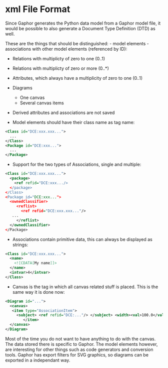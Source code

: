 # xml File Format

Since Gaphor generates the Python data model from a Gaphor model file, it
would be possible to also generate a Document Type Definition (DTD) as well.

These are the things that should be distinguished: - model elements -
associations with other model elements (referenced by ID):

-   Relations with multiplicty of zero to one (0..1)
-   Relations with multiplicty of zero or more (0..*)
-   Attributes, which always have a multiplicity of zero to one (0..1)
-   Diagrams
    -   One canvas
    -   Several canvas items
-   Derived attributes and associations are not saved

- Model elements should have their class name as tag name:

```xml
<Class id="DCE:xxx.xxx...">
  ...
</Class>
<Package id="DCE:xxx...">
  ...
</Package>
```

- Support for the two types of Associations, single and multiple:

```xml
<Class id="DCE:xxx.xxx...">
  <package>
    <ref refid="DCE:xxx.../>
  </package>
</Class>
<Package id="DCE:xxx...">
  <ownedClassifier>
     <reflist>
       <ref refid="DCE:xxx.xxx..."/>
   ...
     </reflist>
  </ownedClassifier>
</Package>
```

- Associations contain primitive data, this can always be displayed as
strings:

```xml
<Class id="DCE:xxx.xxx...">
  <name>
    <![CDATA[My name]]>
  </name>
  <intvar>4</intvar>
</Class>
```

- Canvas is the tag in which all canvas related stuff is placed. This is
the same way it is done now:

```xml
<Diagram id="...">
  <canvas>
   <item type="AssociationItem">
     <subject> <ref refid="DCE:..."/> </subject> <width><val>100.0</val></width>
        </item>
  </canvas>
</Diagram>
```

Most of the time you do not want to have anything to do with the canvas.
The data stored there is specific to Gaphor. The model elements however,
are interesting for other things such as code generators and conversion
tools. Gaphor has export filters for SVG graphics, so diagrams can be exported in a independant way. 

